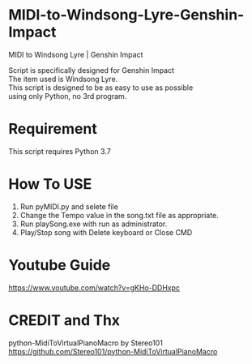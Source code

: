 # MIDI-to-Windsong-Lyre-Genshin-Impact
MIDI to Windsong Lyre | Genshin Impact

Script is specifically designed for Genshin Impact  
The item used is Windsong Lyre.  
This script is designed to be as easy to use as possible  
using only Python, no 3rd program.

# Requirement
This script requires Python 3.7

# How To USE 
1. Run pyMIDI.py and selete file
2. Change the Tempo value in the song.txt file as appropriate.
3. Run playSong.exe with run as administrator.
4. Play/Stop song with Delete keyboard or Close CMD

# Youtube Guide
https://www.youtube.com/watch?v=gKHo-DDHxpc

# CREDIT and Thx
python-MidiToVirtualPianoMacro by Stereo101  
https://github.com/Stereo101/python-MidiToVirtualPianoMacro
